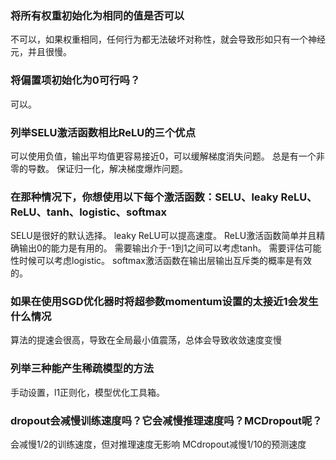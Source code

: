 ### 将所有权重初始化为相同的值是否可以

不可以，如果权重相同，任何行为都无法破坏对称性，就会导致形如只有一个神经元，并且很慢。

### 将偏置项初始化为0可行吗？

可以。

### 列举SELU激活函数相比ReLU的三个优点

可以使用负值，输出平均值更容易接近0，可以缓解梯度消失问题。
总是有一个非零的导数。
保证归一化，解决梯度爆炸问题。

### 在那种情况下，你想使用以下每个激活函数：SELU、leaky ReLU、ReLU、tanh、logistic、softmax

SELU是很好的默认选择。
leaky ReLU可以提高速度。
ReLU激活函数简单并且精确输出0的能力是有用的。
需要输出介于-1到1之间可以考虑tanh。
需要评估可能性时候可以考虑logistic。
softmax激活函数在输出层输出互斥类的概率是有效的。

### 如果在使用SGD优化器时将超参数momentum设置的太接近1会发生什么情况

算法的提速会很高，导致在全局最小值震荡，总体会导致收敛速度变慢

### 列举三种能产生稀疏模型的方法

手动设置，l1正则化，模型优化工具箱。

### dropout会减慢训练速度吗？它会减慢推理速度吗？MCDropout呢？

会减慢1/2的训练速度，但对推理速度无影响
MCdropout减慢1/10的预测速度
